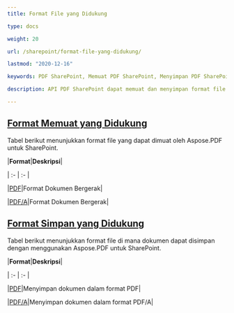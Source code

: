 ```yaml
---
title: Format File yang Didukung 

type: docs

weight: 20

url: /sharepoint/format-file-yang-didukung/

lastmod: "2020-12-16"

keywords: PDF SharePoint, Memuat PDF SharePoint, Menyimpan PDF SharePoint

description: API PDF SharePoint dapat memuat dan menyimpan format file yang mencakup PDF dan PDF/A.

---
```


## <ins>**Format Memuat yang Didukung**

Tabel berikut menunjukkan format file yang dapat dimuat oleh Aspose.PDF untuk SharePoint.



|**Format**|**Deskripsi**|

| :- | :- |

|[PDF](https://docs.fileformat.com/pdf/)|Format Dokumen Bergerak|

|[PDF/A](https://docs.fileformat.com/pdf/a/)|Format Dokumen Bergerak|

## <ins>**Format Simpan yang Didukung**

Tabel berikut menunjukkan format file di mana dokumen dapat disimpan dengan menggunakan Aspose.PDF untuk SharePoint. 



|**Format**|**Deskripsi**|

| :- | :- |

|[PDF](https://docs.fileformat.com/pdf/)|Menyimpan dokumen dalam format PDF|

|[PDF/A](https://docs.fileformat.com/pdf/a/)|Menyimpan dokumen dalam format PDF/A|